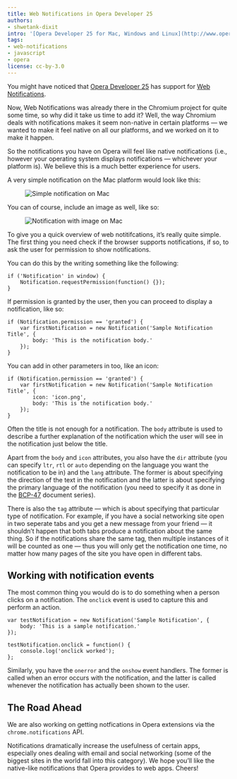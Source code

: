```yaml
---
title: Web Notifications in Opera Developer 25
authors:
- shwetank-dixit
intro: '[Opera Developer 25 for Mac, Windows and Linux](http://www.opera.com/developer) has been released, with support for web notifications too. Let us take a look at it.'
tags:
- web-notifications
- javascript
- opera
license: cc-by-3.0
---
```


You might have noticed that [Opera Developer 25](http://blogs.opera.com/desktop/2014/08/opera-developer-25-supports-web-notifications/) has support for [Web Notifications](http://www.w3.org/TR/notifications/).

Now, Web Notifications was already there in the Chromium project for quite some time, so why did it take us time to add it? Well, the way Chromium deals with notifications makes it seem non-native in certain platforms — we wanted to make it feel native on all our platforms, and we worked on it to make it happen.

So the notifications you have on Opera will feel like native notifications (i.e., however your operating system displays notifications — whichever your platform is). We believe this is a much better experience for users.

A very simple notification on the Mac platform would look like this:

<figure class="figure">
	<img src="{{ page.id }}/notification.png" alt="Simple notification on Mac" class="figure__media">
</figure>

You can of course, include an image as well, like so:

<figure class="figure">
	<img src="{{ page.id }}/notification-image.png" alt="Notification with image on Mac" class="figure__media">
</figure>

To give you a quick overview of web notitifcations, it’s really quite simple. The first thing you need check if the browser supports notifications, if so, to ask the user for permission to show notifications.

You can do this by the writing something like the following:

	if ('Notification' in window) {
		Notification.requestPermission(function() {});
	}

If permission is granted by the user, then you can proceed to display a notification, like so:

	if (Notification.permission == 'granted') {
		var firstNotification = new Notification('Sample Notification Title', {
			body: 'This is the notification body.'
		});
	}

You can add in other parameters in too, like an icon:

	if (Notification.permission == 'granted') {
		var firstNotification = new Notification('Sample Notification Title', {
			icon: 'icon.png',
			body: 'This is the notification body.'
		});
	}

Often the title is not enough for a notification. The `body` attribute is used to describe a further explanation of the notification which the user will see in the notification just below the title.

Apart from the `body` and `icon` attributes, you also have the `dir` attribute (you can specify `ltr`, `rtl` or `auto` depending on the language you want the notification to be in) and the `lang` attribute. The former is about specifying the direction of the text in the notification and the latter is about specifying the primary language of the notification (you need to specify it as done in the [BCP-47](http://www.iana.org/assignments/language-subtag-registry/language-subtag-registry) document series).

There is also the `tag` attribute — which is about specifying that particular type of notification. For example, if you have a social networking site open in two seperate tabs and you get a new message from your friend — it shouldn’t happen that both tabs produce a notification about the same thing. So if the notifications share the same tag, then multiple instances of it will be counted as one — thus you will only get the notification one time, no matter how many pages of the site you have open in different tabs.

## Working with notification events

The most common thing you would do is to do something when a person clicks on a notification. The `onclick` event is used to capture this and perform an action.

	var testNotification = new Notification('Sample Notification', {
		body: 'This is a sample notification.'
	});

	testNotification.onclick = function() {
		console.log('onclick worked');
	};

Similarly, you have the `onerror` and the `onshow` event handlers. The former is called when an error occurs with the notification, and the latter is called whenever the notification has actually been shown to the user.

## The Road Ahead

We are also working on getting notfications in Opera extensions via the `chrome.notifications` API.

Notifications dramatically increase the usefulness of certain apps, especially ones dealing with email and social networking (some of the biggest sites in the world fall into this category). We hope you’ll like the native-like notifications that Opera provides to web apps. Cheers!

